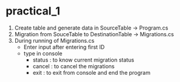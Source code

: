 # practical_1

1. Create table and generate data in SourceTable -> Program.cs
2. Migration from SouceTable to DestinationTable -> Migrations.cs
3. During running of Migrations.cs
     - Enter input after entering first ID
     -  type in console
          -  status : to know current migration status
          -  cancel : to cancel the migrations
          -  exit : to exit from console and end the program
